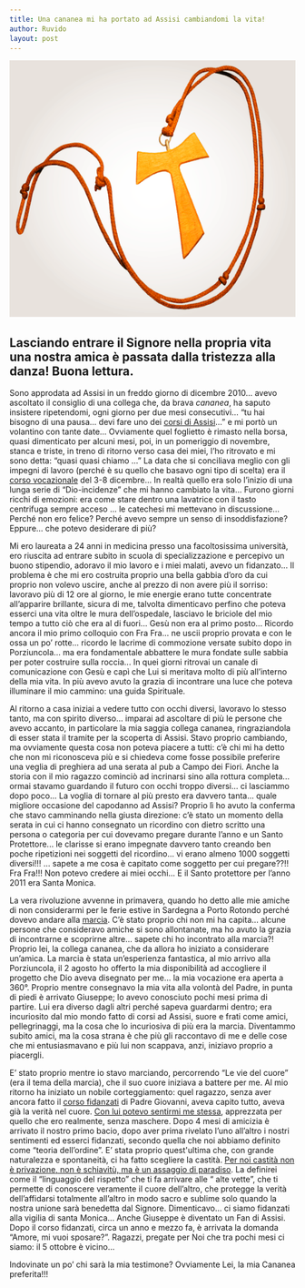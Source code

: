 ```yaml
---
title: Una cananea mi ha portato ad Assisi cambiandomi la vita!
author: Ruvido
layout: post
---
```


![](/img/posts/tau2.png)

## Lasciando entrare il Signore nella propria vita una nostra amica è passata dalla tristezza alla danza! Buona lettura.



Sono approdata ad Assisi in un freddo giorno di dicembre 2010... avevo ascoltato il consiglio di una collega che, da brava *cananea*, ha saputo insistere ripetendomi, ogni giorno per due mesi consecutivi... “tu hai bisogno di una pausa... devi fare uno dei [corsi di Assisi](http://www.assisiofm.it/corsi-e-iniziative-sog-43-1.html)...” e mi portò un volantino con tante date... Ovviamente quel foglietto è rimasto nella borsa, quasi dimenticato per alcuni mesi, poi, in un pomeriggio di novembre, stanca e triste, in treno di ritorno verso casa dei miei, l’ho ritrovato e mi sono detta: “quasi quasi chiamo ...” La data che si conciliava meglio con gli impegni di lavoro (perché è su quello che basavo ogni tipo di scelta) era il [corso vocazionale](http://www.assisiofm.it/corsi-vocazionali-129-1.html) del 3-8 dicembre... In realtà quello era solo l’inizio di una lunga serie di “Dio-incidenze” che mi hanno cambiato la vita... Furono giorni ricchi di emozioni: era come stare dentro una lavatrice con il tasto centrifuga sempre acceso ... le catechesi mi mettevano in discussione... Perché non ero felice? Perché avevo sempre un senso di insoddisfazione? Eppure... che potevo desiderare di più? 

Mi ero laureata a 24 anni in medicina presso una facoltosissima università, ero riuscita ad entrare subito in scuola di specializzazione e percepivo un buono stipendio, adoravo il mio lavoro e i miei malati, avevo un fidanzato... Il problema è che mi ero costruita proprio una bella gabbia d’oro da cui proprio non volevo uscire, anche al prezzo di non avere più il sorriso: lavoravo più di 12 ore al giorno, le mie energie erano tutte concentrate all’apparire brillante, sicura di me, talvolta dimenticavo perfino che poteva esserci una vita oltre le mura dell’ospedale, lasciavo le briciole del mio tempo a tutto ciò che era al di fuori... Gesù non era al primo posto... Ricordo ancora il mio primo colloquio con Fra Fra... ne uscii proprio provata e con le ossa un po’ rotte... ricordo le lacrime di commozione versate subito dopo in Porziuncola... ma era fondamentale abbattere le mura fondate sulle sabbia per poter costruire sulla roccia... In quei giorni ritrovai un canale di comunicazione con Gesù e capì che Lui si meritava molto di più all’interno della mia vita. In più avevo avuto la grazia di incontrare una luce che poteva illuminare il mio cammino: una guida Spirituale. 

Al ritorno a casa iniziai a vedere tutto con occhi diversi, lavoravo lo stesso tanto, ma con spirito diverso... imparai ad ascoltare di più le persone che avevo accanto, in particolare la mia saggia collega cananea, ringraziandola di esser stata il tramite per la scoperta di Assisi. Stavo proprio cambiando, ma ovviamente questa cosa non poteva piacere a tutti: c’è chi mi ha detto che non mi riconosceva più e si chiedeva come fosse possibile preferire una veglia di preghiera ad una serata al pub a Campo dei Fiori. Anche la storia con il mio ragazzo cominciò ad incrinarsi sino alla rottura completa... ormai stavamo guardando il futuro con occhi troppo diversi... ci lasciammo dopo poco... La voglia di tornare al più presto era davvero tanta... quale migliore occasione del capodanno ad Assisi? Proprio lì ho avuto la conferma che stavo camminando nella giusta direzione: c’è stato un momento della serata in cui ci hanno consegnato un ricordino con dietro scritto una persona o categoria per cui dovevamo pregare durante l’anno e un Santo Protettore... le clarisse si erano impegnate davvero tanto creando ben poche ripetizioni nei soggetti del ricordino... vi erano almeno 1000 soggetti diversi!!! ... sapete a me cosa è capitato come soggetto per cui pregare??!! Fra Fra!!! Non potevo credere ai miei occhi... E il Santo protettore per l’anno 2011 era Santa Monica. 

La vera rivoluzione avvenne in primavera, quando ho detto alle mie amiche di non considerarmi per le ferie estive in Sardegna a Porto Rotondo perché dovevo andare alla [marcia](http://www.assisiofm.it/marcia-francescana-511-1.html). C’è stato proprio chi non mi ha capita... alcune persone che consideravo amiche si sono allontanate, ma ho avuto la grazia di incontrarne e scoprirne altre... sapete chi ho incontrato alla marcia?! Proprio lei, la collega cananea, che da allora ho iniziato a considerare un’amica. La marcia è stata un’esperienza fantastica, al mio arrivo alla Porziuncola, il 2 agosto ho offerto la mia disponibilità ad accogliere il progetto che Dio aveva disegnato per me... la mia vocazione era aperta a 360°. Proprio mentre consegnavo la mia vita alla volontà del Padre, in punta di piedi è arrivato Giuseppe; lo avevo conosciuto pochi mesi prima di partire. Lui era diverso dagli altri perché sapeva guardarmi dentro; era incuriosito dal mio mondo fatto di corsi ad Assisi, suore e frati come amici, pellegrinaggi, ma la cosa che lo incuriosiva di più era la marcia. Diventammo subito amici, ma la cosa strana è che più gli raccontavo di me e delle cose che mi entusiasmavano e più lui non scappava, anzi, iniziavo proprio a piacergli. 

E’ stato proprio mentre io stavo marciando, percorrendo “Le vie del cuore” (era il tema della marcia), che il suo cuore iniziava a battere per me. Al mio ritorno ha iniziato un nobile corteggiamento: quel ragazzo, senza aver ancora fatto il [corso fidanzati](http://www.assisiofm.it/corsi-per-fidanzati-44-1.html) di Padre Giovanni, aveva capito tutto, aveva già la verità nel cuore. [Con lui potevo sentirmi me stessa](http://5p2p.it/2013/05/19/mio-marito-dono-di-dio.html), apprezzata per quello che ero realmente, senza maschere. Dopo 4 mesi di amicizia è arrivato il nostro primo bacio, dopo aver prima rivelato l’uno all’altro i nostri sentimenti ed esserci fidanzati, secondo quella che noi abbiamo definito come “teoria dell’ordine”. E’ stata proprio quest'ultima che, con grande naturalezza e spontaneità, ci ha fatto scegliere la castità. [Per noi castità non è privazione, non è schiavitù, ma è un assaggio di paradiso](http://5p2p.it/2013/05/10/castita-liberta.html). La definirei come il “linguaggio del rispetto” che ti fa arrivare alle “ alte vette”, che ti permette di conoscere veramente il cuore dell’altro, che protegge la verità dell’affidarsi totalmente all’altro in modo sacro e sublime solo quando la nostra unione sarà benedetta dal Signore. Dimenticavo... ci siamo fidanzati alla vigilia di santa Monica... Anche Giuseppe è diventato un Fan di Assisi. Dopo il corso fidanzati, circa un anno e mezzo fa, è arrivata la domanda “Amore, mi vuoi sposare?”. Ragazzi, pregate per Noi che tra pochi mesi ci siamo: il 5 ottobre è vicino... 

Indovinate un po’ chi sarà la mia testimone? Ovviamente Lei, la mia Cananea preferita!!!